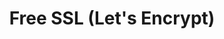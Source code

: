 ---
layout: post
title: Free SSL (Let's Encrypt)
tags: troubleshoots hollywood
categories: support
sub_categories: support_firewall
categories_title: Firewall
---